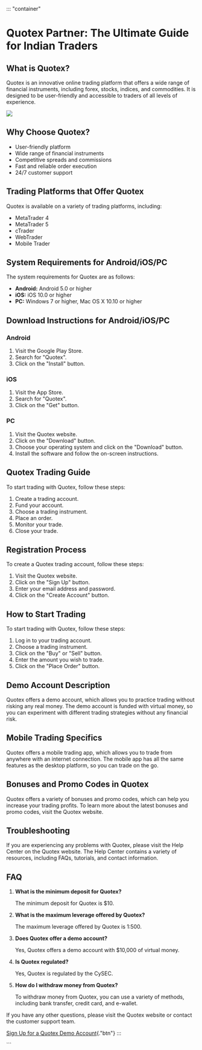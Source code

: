 ::: \"container\"
# Quotex Partner: The Ultimate Guide for Indian Traders

## What is Quotex?

Quotex is an innovative online trading platform that offers a wide range
of financial instruments, including forex, stocks, indices, and
commodities. It is designed to be user-friendly and accessible to
traders of all levels of experience.

[![](https://static.quotex.io/files/4_en/300_250.jpg)](https://traff.sbs/brokerqxlid)

## Why Choose Quotex?

-   User-friendly platform
-   Wide range of financial instruments
-   Competitive spreads and commissions
-   Fast and reliable order execution
-   24/7 customer support

## Trading Platforms that Offer Quotex

Quotex is available on a variety of trading platforms, including:

-   MetaTrader 4
-   MetaTrader 5
-   cTrader
-   WebTrader
-   Mobile Trader

## System Requirements for Android/iOS/PC

The system requirements for Quotex are as follows:

-   **Android:** Android 5.0 or higher
-   **iOS:** iOS 10.0 or higher
-   **PC:** Windows 7 or higher, Mac OS X 10.10 or higher

## Download Instructions for Android/iOS/PC

### Android

1.  Visit the Google Play Store.
2.  Search for "Quotex".
3.  Click on the "Install" button.

### iOS

1.  Visit the App Store.
2.  Search for "Quotex".
3.  Click on the "Get" button.

### PC

1.  Visit the Quotex website.
2.  Click on the "Download" button.
3.  Choose your operating system and click on the "Download"
    button.
4.  Install the software and follow the on-screen instructions.

## Quotex Trading Guide

To start trading with Quotex, follow these steps:

1.  Create a trading account.
2.  Fund your account.
3.  Choose a trading instrument.
4.  Place an order.
5.  Monitor your trade.
6.  Close your trade.

## Registration Process

To create a Quotex trading account, follow these steps:

1.  Visit the Quotex website.
2.  Click on the "Sign Up" button.
3.  Enter your email address and password.
4.  Click on the "Create Account" button.

## How to Start Trading

To start trading with Quotex, follow these steps:

1.  Log in to your trading account.
2.  Choose a trading instrument.
3.  Click on the "Buy" or "Sell" button.
4.  Enter the amount you wish to trade.
5.  Click on the "Place Order" button.

## Demo Account Description

Quotex offers a demo account, which allows you to practice trading
without risking any real money. The demo account is funded with virtual
money, so you can experiment with different trading strategies without
any financial risk.

## Mobile Trading Specifics

Quotex offers a mobile trading app, which allows you to trade from
anywhere with an internet connection. The mobile app has all the same
features as the desktop platform, so you can trade on the go.

## Bonuses and Promo Codes in Quotex

Quotex offers a variety of bonuses and promo codes, which can help you
increase your trading profits. To learn more about the latest bonuses
and promo codes, visit the Quotex website.

## Troubleshooting

If you are experiencing any problems with Quotex, please visit the Help
Center on the Quotex website. The Help Center contains a variety of
resources, including FAQs, tutorials, and contact information.

## FAQ

1.  **What is the minimum deposit for Quotex?**

    The minimum deposit for Quotex is \$10.

2.  **What is the maximum leverage offered by Quotex?**

    The maximum leverage offered by Quotex is 1:500.

3.  **Does Quotex offer a demo account?**

    Yes, Quotex offers a demo account with \$10,000 of virtual money.

4.  **Is Quotex regulated?**

    Yes, Quotex is regulated by the CySEC.

5.  **How do I withdraw money from Quotex?**

    To withdraw money from Quotex, you can use a variety of methods,
    including bank transfer, credit card, and e-wallet.

If you have any other questions, please visit the Quotex website or
contact the customer support team.

[Sign Up for a Quotex Demo
Account](\%22https://traff.sbs/brokerqxlid\%22){."btn"}
:::

\`\`\`

